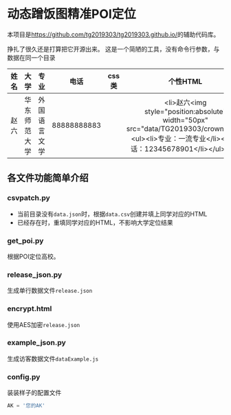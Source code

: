 # 动态蹭饭图精准POI定位

本项目是<https://github.com/tg2019303/tg2019303.github.io/>的辅助代码库。

挣扎了很久还是打算把它开源出来。
这是一个简陋的工具，没有命令行参数，与数据在同一个目录

|姓名|大学|专业|电话|css类|个性HTML|
|:--:|:--:|:--:|:--:|:--:|:--:|
|赵六|华东师范大学|外国语言文学|88888888883||&lt;li&gt;赵六&lt;img style=\"position:absolute\" width=\"50px\" src=\"data/TG2019303/crown.gif\"/&gt;&lt;ul&gt;&lt;li&gt;专业：一流专业&lt;/li&gt;&lt;li&gt;电话：12345678901&lt;/li&gt;&lt;/ul&gt;&lt;/li&gt;|

## 各文件功能简单介绍
### csvpatch.py
- 当前目录没有`data.json`时，根据`data.csv`创建并填上同学对应的HTML
- 已经存在时，重填同学对应的HTML，不影响大学定位结果
### get_poi.py
根据POI定位高校。
### release_json.py
生成单行数据文件`release.json`
### encrypt.html
使用AES加密`release.json`
### example_json.py
生成访客数据文件`dataExample.js`
### config.py
装装样子的配置文件
```python
AK = '您的AK'
```
